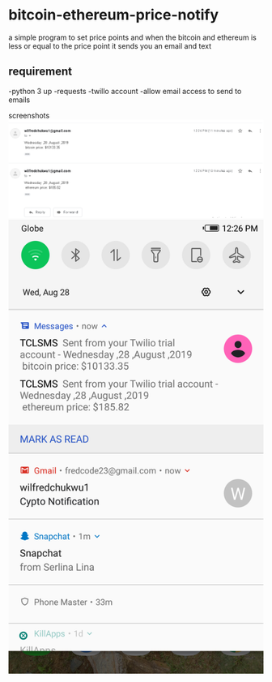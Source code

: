 # bitcoin-ethereum-price-notify
a simple program to set price points and when the bitcoin and ethereum is less or equal to the price point it sends you an email and text

## requirement
-python 3 up
-requests
-twillo account
-allow email access to send to emails

screenshots
![alt text](https://github.com/fredcodee/bitcoin-ethereum-price-notify/blob/master/project.png)
![alt text](https://github.com/fredcodee/bitcoin-ethereum-price-notify/blob/master/Screenshot_20190828-122644.png)
